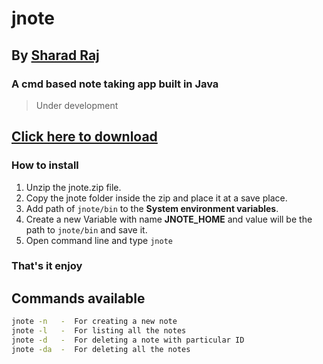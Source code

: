 # jnote
## By [Sharad Raj](https://sharadcodes.github.io)
### A cmd based note taking app built in Java

> Under development


## [Click here to download](https://sharadcodes.github.io/jnote/jnote.zip)

### How to install

1. Unzip the jnote.zip file.
2. Copy the jnote folder inside the zip and place it at a save place.
3. Add path of `jnote/bin` to the **System environment variables**.
4. Create a new Variable with name **JNOTE_HOME** and value will be the path to `jnote/bin` and save it.
4. Open command line and type `jnote`

### That's it enjoy


## Commands available

```bash
jnote -n   -  For creating a new note
jnote -l   -  For listing all the notes
jnote -d   -  For deleting a note with particular ID
jnote -da  -  For deleting all the notes
```
